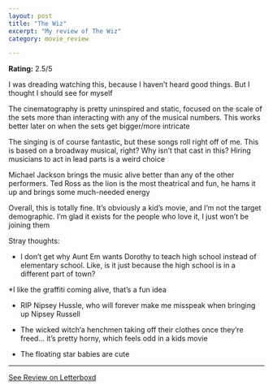 ```yaml
---
layout: post
title: "The Wiz"
excerpt: "My review of The Wiz"
category: movie_review

---
```


**Rating:** 2.5/5

I was dreading watching this, because I haven’t heard good things. But I thought I should see for myself

The cinematography is pretty uninspired and static, focused on the scale of the sets more than interacting with any of the musical numbers. This works better later on when the sets get bigger/more intricate

The singing is of course fantastic, but these songs roll right off of me. This is based on a broadway musical, right? Why isn’t that cast in this? Hiring musicians to act in lead parts is a weird choice

Michael Jackson brings the music alive better than any of the other performers. Ted Ross as the lion is the most theatrical and fun, he hams it up and brings some much-needed energy

Overall, this is totally fine. It’s obviously a kid’s movie, and I’m not the target demographic. I’m glad it exists for the people who love it, I just won’t be joining them

Stray thoughts:
* I don’t get why Aunt Em wants Dorothy to teach high school instead of elementary school. Like, is it just because the high school is in a different part of town?

*I like the graffiti coming alive, that’s a fun idea

* RIP Nipsey Hussle, who will forever make me misspeak when bringing up Nipsey Russell

* The wicked witch‘a henchmen taking off their clothes once they’re freed… it’s pretty horny, which feels odd in a kids movie

* The floating star babies are cute

<hr>

[See Review on Letterboxd](https://boxd.it/3XAZ9l)
